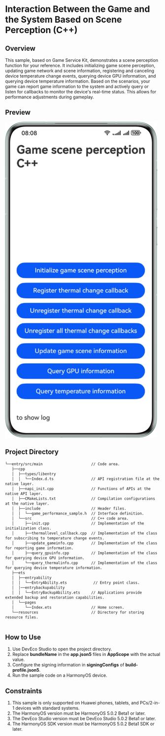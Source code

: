 # Interaction Between the Game and the System Based on Scene Perception (C++)

## Overview
This sample, based on Game Service Kit, demonstrates a scene perception function for your reference. It includes initializing game scene perception, updating game network and scene information, registering and canceling device temperature change events, querying device GPU information, and querying device temperature information.
Based on the scenarios, your game can report game information to the system and actively query or listen for callbacks to monitor the device's real-time status. This allows for performance adjustments during gameplay.

## Preview
![](./image/indexPage_en.png)

## Project Directory
```
└──entry/src/main                      // Code area.
   ├──cpp
   │  ├──types/libentry
   │  │  └──Index.d.ts                 // API registration file at the native layer.
   │  ├──napi_init.cpp                 // Functions of APIs at the native API layer.
   │  ├──CMakeLists.txt                // Compilation configurations at the native layer.
   │  ├──include                       // Header files.
   │  │  └──game_performance_sample.h  // Interface definition.
   │  └──src                           // C++ code area.
   │     ├──init.cpp                   // Implementation of the initialization class.
   │     ├──thermallevel_callback.cpp  // Implementation of the class for subscribing to temperature change events.
   │     ├──update_gameinfo.cpp        // Implementation of the class for reporting game information.
   │     ├──query_gpuinfo.cpp          // Implementation of the class for querying device GPU information.
   │     └──query_thermalinfo.cpp      // Implementation of the class for querying device temperature information.
   ├──ets
   │  ├──entryability 
   │  │  └──EntryAbility.ets            // Entry point class.
   │  │──entrybackupability 
   │  │  └──EntryBackupAbility.ets     // Applications provide extended backup and restoration capabilities.
   │  └──pages 
   │     └──Index.ets                  // Home screen.
   └──resources                        // Directory for storing resource files.
   

```

## How to Use
1. Use DevEco Studio to open the project directory.
2. Replace **bundleName** in the **app.json5** files in **AppScope** with the actual value.
3. Configure the signing information in **signingConfigs** of **build-profile.json5**.
4. Run the sample code on a HarmonyOS device.

## Constraints
1. This sample is only supported on Huawei phones, tablets, and PCs/2-in-1 devices with standard systems.
2. The HarmonyOS version must be HarmonyOS 5.0.2 Beta1 or later.
3. The DevEco Studio version must be DevEco Studio 5.0.2 Beta1 or later.
4. The HarmonyOS SDK version must be HarmonyOS 5.0.2 Beta1 SDK or later.
